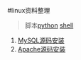 #linux资料整理
>脚本[python](./python) [shell](./shell)

1. [MySQL源码安装](./Note/mysql.md)
2. [Apache源码安装](./Note/apache.md)

